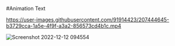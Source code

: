 #Animation Text

https://user-images.githubusercontent.com/91914423/207444645-b3729cca-1a5e-4f9f-a3a2-856573cd4b1c.mp4


![Screenshot 2022-12-12 094554](https://user-images.githubusercontent.com/91914423/207001001-6e4052d8-e35d-44dd-ad72-4b6b83a1e372.png)
